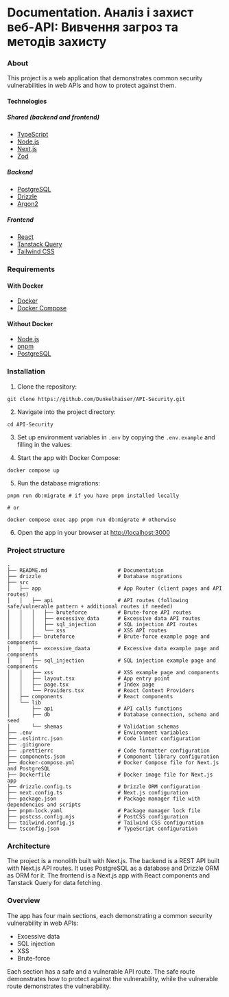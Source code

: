 # Documentation. Аналіз і захист веб-API: Вивчення загроз та методів захисту

### About

This project is a web application that demonstrates common security vulnerabilities in web APIs and how to protect against them.

#### Technologies

##### Shared (backend and frontend)

- [TypeScript](https://www.typescriptlang.org/)
- [Node.js](https://nodejs.org/)
- [Next.js](https://nextjs.org/)
- [Zod](https://zod.dev/)

##### Backend

- [PostgreSQL](https://www.postgresql.org/)
- [Drizzle](https://orm.drizzle.team/)
- [Argon2](https://www.npmjs.com/package/argon2)

##### Frontend

- [React](https://reactjs.org/)
- [Tanstack Query](https://tanstack.com/query/)
- [Tailwind CSS](https://tailwindcss.com/)

### Requirements

#### With Docker

- [Docker](https://www.docker.com/get-started)
- [Docker Compose](https://docs.docker.com/compose/install/)

#### Without Docker

- [Node.js](https://nodejs.org/en/download/)
- [pnpm](https://pnpm.io/installation)
- [PostgreSQL](https://www.postgresql.org/download/)

### Installation

1. Clone the repository:

```shell
git clone https://github.com/Dunkelhaiser/API-Security.git
```

2. Navigate into the project directory:

```shell
cd API-Security
```

3. Set up environment variables in `.env` by copying the `.env.example` and filling in the values:

4. Start the app with Docker Compose:

```shell
docker compose up
```

5. Run the database migrations:

```shell
pnpm run db:migrate # if you have pnpm installed locally

# or

docker compose exec app pnpm run db:migrate # otherwise
```

6. Open the app in your browser at [http://localhost:3000](http://localhost:3000)

### Project structure

```shell
.
├── README.md                       # Documentation
├── drizzle                         # Database migrations
├── src
│   ├── app                         # App Router (client pages and API routes)
│   │   ├── api                     # API routes (following safe/vulnerable pattern + additional routes if needed)
│   │   │   ├── bruteforce          # Brute-force API routes
│   │   │   ├── excessive_data      # Excessive data API routes
│   │   │   ├── sql_injection       # SQL injection API routes
│   │   │   └── xss                 # XSS API routes
│   │   ├── bruteforce              # Brute-force example page and components
│   │   ├── excessive_daata         # Excessive data example page and components
│   │   ├── sql_injection           # SQL injection example page and components
│   │   ├── xss                     # XSS example page and components
│   │   ├── layout.tsx              # App entry point
│   │   ├── page.tsx                # Index page
│   │   └── Providers.tsx           # React Context Providers 
│   ├── components                  # React components
│   └── lib                         
│       ├── api                     # API calls functions
│       ├── db                      # Database connection, schema and seed
│       └── shemas                  # Validation schemas
├── .env                            # Environment variables                     
├── .eslintrc.json                  # Code linter configuration                     
├── .gitignore                     
├── .prettierrc                     # Code formatter configuration
├── components.json                 # Component library configuration
├── docker-compose.yml              # Docker Compose file for Next.js and PostgreSQL
├── Dockerfile                      # Docker image file for Next.js app
├── drizzle.config.ts               # Drizzle ORM configuration
├── next.config.ts                  # Next.js configuration
├── package.json                    # Package manager file with dependencies and scripts
├── pnpm-lock.yaml                  # Package manager lock file
├── postcss.config.mjs              # PostCSS configuration
├── tailwind.config.js              # Tailwind CSS configuration
└── tsconfig.json                   # TypeScript configuration
```

### Architecture

The project is a monolith built with Next.js. The backend is a REST API built with Next.js API routes. It uses PostgreSQL as a database and Drizzle ORM as ORM for it. The frontend is a Next.js app with React components and Tanstack Query for data fetching.

### Overview

The app has four main sections, each demonstrating a common security vulnerability in web APIs:

- Excessive data
- SQL injection
- XSS
- Brute-force

Each section has a safe and a vulnerable API route. The safe route demonstrates how to protect against the vulnerability, while the vulnerable route demonstrates the vulnerability.
